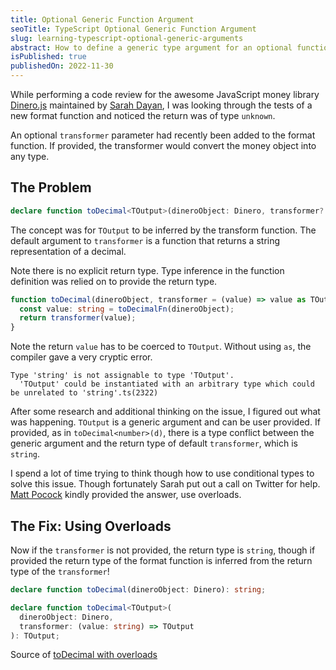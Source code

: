```yaml
---
title: Optional Generic Function Argument
seoTitle: TypeScript Optional Generic Function Argument
slug: learning-typescript-optional-generic-arguments
abstract: How to define a generic type argument for an optional function parameter
isPublished: true
publishedOn: 2022-11-30
---
```


While performing a code review for the awesome JavaScript money library [Dinero.js](https://github.com/dinerojs/dinero.js) maintained by [Sarah Dayan](https://github.com/sarahdayan), I was looking through the tests of a new format function and noticed the return was of type `unknown`.

An optional `transformer` parameter had recently been added to the format function. If provided, the transformer would convert the money object into any type.

## The Problem

```ts title="Simplified example of the original type declaration"
declare function toDecimal<TOutput>(dineroObject: Dinero, transformer?: (value: string) => TOutput);
```

The concept was for `TOutput` to be inferred by the transform function. The default argument to `transformer` is a function that returns a string representation of a decimal.

Note there is no explicit return type. Type inference in the function definition was relied on to provide the return type.

```ts title="Simplified example of the original function definition" showLineNumbers {1}
function toDecimal(dineroObject, transformer = (value) => value as TOutput) {
  const value: string = toDecimalFn(dineroObject);
  return transformer(value);
}
```

Note the return `value` has to be coerced to `TOutput`. Without using `as`, the compiler gave a very cryptic error.

```
Type 'string' is not assignable to type 'TOutput'.
  'TOutput' could be instantiated with an arbitrary type which could be unrelated to 'string'.ts(2322)
```

After some research and additional thinking on the issue, I figured out what was happening. `TOutput` is a generic argument and can be user provided. If provided, as in `toDecimal<number>(d)`, there is a type conflict between the generic argument and the return type of default `transformer`, which is `string`.

I spend a lot of time trying to think though how to use conditional types to solve this issue. Though fortunately Sarah put out a call on Twitter for help. [Matt Pocock](https://github.com/mattpocock) kindly provided the answer, use overloads.

## The Fix: Using Overloads

Now if the `transformer` is not provided, the return type is `string`, though if provided the return type of the format function is inferred from the return type of the `transformer`!

```ts title="Simplified example of the solution to add an optional generic argument" showLineNumbers
declare function toDecimal(dineroObject: Dinero): string;

declare function toDecimal<TOutput>(
  dineroObject: Dinero,
  transformer: (value: string) => TOutput
): TOutput;
```

Source of [toDecimal with overloads](https://github.com/dinerojs/dinero.js/blob/2117fd35855d5e36530f76eb2b62cc94fbce66a3/packages/dinero.js/src/api/toDecimal.ts)
